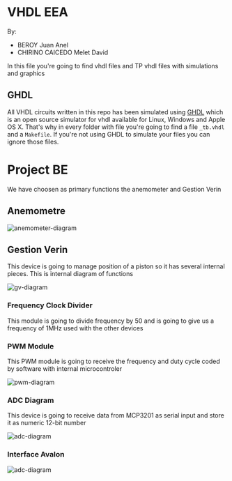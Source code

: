 # VHDL EEA
By: 
- BEROY Juan Anel
- CHIRINO CAICEDO Melet David

In this file you're going to find vhdl files and TP vhdl files with simulations and graphics

## GHDL
All VHDL circuits written in this repo has been simulated using [GHDL](http://ghdl.free.fr/) which is an open source simulator for vhdl available for Linux, Windows and Apple OS X. That's why in every folder with file you're going to find a file `_tb.vhdl` and a `Makefile`. If you're not using GHDL to simulate your files you can ignore those files.

# Project BE
We have choosen as primary functions the anemometer and Gestion Verin
## Anemometre
![anemometer-diagram](https://carpego-files-bucket.s3.amazonaws.com/img/anemometre.png)
## Gestion Verin
This device is going to manage position of a piston so it has several internal pieces. This is internal diagram of functions

![gv-diagram](https://carpego-files-bucket.s3.amazonaws.com/img/diagram.png)
### Frequency Clock Divider
This module is going to divide frequency by 50 and is going to give us a frequency of 1MHz used with the other devices
### PWM Module
This PWM module is going to receive the frequency and duty cycle coded by software with internal microcontroler

![pwm-diagram](https://carpego-files-bucket.s3.amazonaws.com/img/pwm_module.png)
### ADC Diagram
This device is going to receive data from MCP3201 as serial input and store it as numeric 12-bit number

![adc-diagram](https://carpego-files-bucket.s3.amazonaws.com/img/adc_module.png)

### Interface Avalon
![adc-diagram](https://carpego-files-bucket.s3.amazonaws.com/img/trame_nmea.png)
